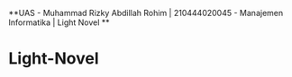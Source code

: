 **UAS - Muhammad Rizky Abdillah Rohim | 
210444020045 - Manajemen Informatika | 
Light Novel **

# Light-Novel
